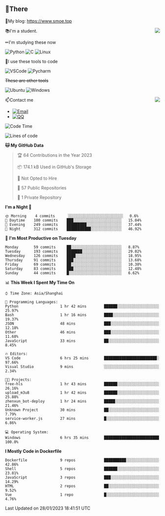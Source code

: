 
## 👏There

📰My blog: https://www.smoe.top

<img align="right" src="https://github-readme-stats.vercel.app/api/top-langs/?username=AkashiCoin"/>


📚I'm a student.

✏I'm studying these now

![Python](https://img.shields.io/badge/-Python-blue?style=flat-square&logo=Python&logoColor=fff)
![C](https://img.shields.io/badge/-C-585858?style=flat-square&logo=C&logoColor=fff)
![Linux](https://img.shields.io/badge/-Linux-black?style=flat-square&logo=Linux&logoColor=fff)

🔨I use these tools to code

![VSCode](https://img.shields.io/badge/-VSCode-blue?style=flat-square&logo=visualstudiocode&logoColor=fff)
![Pycharm](https://img.shields.io/badge/-Pycharm-green?style=flat-square&logo=pycharm&logoColor=fff)

 ~~These are other tools~~

![Ubuntu](https://img.shields.io/badge/-Ubuntu-orange?style=flat-square&logo=Ubuntu&logoColor=fff)
![Windows](https://img.shields.io/badge/-Windows-blue?style=flat-square&logo=Windows&logoColor=fff)

<img align="right" src="https://github-readme-stats.vercel.app/api?username=AkashiCoin" />


📫Contact me

* [![Email](https://img.shields.io/badge/Email-l1040186796@gmail.com-1?style=social&logoColor=fff)](mailto:l1040186796@gmail.com)
* [![QQ](https://img.shields.io/badge/QQ-1040186796-1?style=social&logoColor=fff)](tencent://AddContact/?fromId=45&fromSubId=1&subcmd=all&uin=1040186796&website=www.oicqzone.com)

<!--START_SECTION:waka-->
![Code Time](http://img.shields.io/badge/Code%20Time-475%20hrs%2037%20mins-blue)

![Lines of code](https://img.shields.io/badge/From%20Hello%20World%20I%27ve%20Written-105%20Thousand%20lines%20of%20code-blue)

**🐱 My GitHub Data** 

> 🏆 64 Contributions in the Year 2023
 > 
> 📦 174.1 kB Used in GitHub's Storage 
 > 
> 🚫 Not Opted to Hire
 > 
> 📜 57 Public Repositories 
 > 
> 🔑 1 Private Repository 
 > 
**I'm a Night 🦉** 

```text
🌞 Morning    4 commits      ░░░░░░░░░░░░░░░░░░░░░░░░░   0.6% 
🌆 Daytime    100 commits    ███░░░░░░░░░░░░░░░░░░░░░░   15.04% 
🌃 Evening    249 commits    █████████░░░░░░░░░░░░░░░░   37.44% 
🌙 Night      312 commits    ███████████░░░░░░░░░░░░░░   46.92%

```
📅 **I'm Most Productive on Tuesday** 

```text
Monday       59 commits     ██░░░░░░░░░░░░░░░░░░░░░░░   8.87% 
Tuesday      193 commits    ███████░░░░░░░░░░░░░░░░░░   29.02% 
Wednesday    126 commits    ████░░░░░░░░░░░░░░░░░░░░░   18.95% 
Thursday     91 commits     ███░░░░░░░░░░░░░░░░░░░░░░   13.68% 
Friday       69 commits     ██░░░░░░░░░░░░░░░░░░░░░░░   10.38% 
Saturday     83 commits     ███░░░░░░░░░░░░░░░░░░░░░░   12.48% 
Sunday       44 commits     █░░░░░░░░░░░░░░░░░░░░░░░░   6.62%

```


📊 **This Week I Spent My Time On** 

```text
⌚︎ Time Zone: Asia/Shanghai

💬 Programming Languages: 
Python                   1 hr 42 mins        ██████░░░░░░░░░░░░░░░░░░░   25.97% 
Bash                     1 hr 16 mins        ████░░░░░░░░░░░░░░░░░░░░░   19.37% 
JSON                     48 mins             ███░░░░░░░░░░░░░░░░░░░░░░   12.18% 
Other                    46 mins             ███░░░░░░░░░░░░░░░░░░░░░░   11.68% 
JavaScript               33 mins             ██░░░░░░░░░░░░░░░░░░░░░░░   8.45%

🔥 Editors: 
VS Code                  6 hrs 25 mins       ████████████████████████░   97.66% 
Visual Studio            9 mins              ░░░░░░░░░░░░░░░░░░░░░░░░░   2.34%

🐱‍💻 Projects: 
free-hls                 1 hr 43 mins        ██████░░░░░░░░░░░░░░░░░░░   26.16% 
upload_m3u8              1 hr 42 mins        ██████░░░░░░░░░░░░░░░░░░░   25.88% 
zhenxun_bot-deploy       1 hr 24 mins        █████░░░░░░░░░░░░░░░░░░░░   21.46% 
Unknown Project          30 mins             ██░░░░░░░░░░░░░░░░░░░░░░░   7.79% 
service-worker.js        27 mins             █░░░░░░░░░░░░░░░░░░░░░░░░   6.86%

💻 Operating System: 
Windows                  6 hrs 35 mins       █████████████████████████   100.0%

```

**I Mostly Code in Dockerfile** 

```text
Dockerfile               9 repos             ██████████░░░░░░░░░░░░░░░   42.86% 
Shell                    5 repos             ██████░░░░░░░░░░░░░░░░░░░   23.81% 
JavaScript               3 repos             ███░░░░░░░░░░░░░░░░░░░░░░   14.29% 
HTML                     2 repos             ██░░░░░░░░░░░░░░░░░░░░░░░   9.52% 
Vue                      1 repo              █░░░░░░░░░░░░░░░░░░░░░░░░   4.76%

```



 Last Updated on 28/01/2023 18:41:51 UTC
<!--END_SECTION:waka-->
